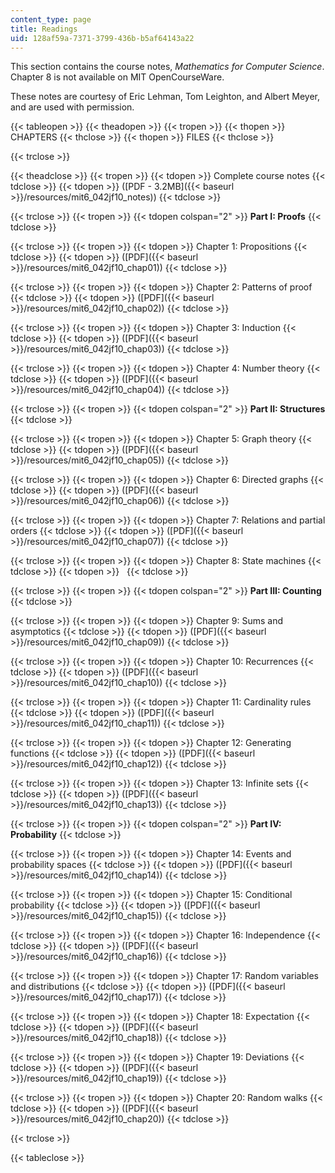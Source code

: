 ```yaml
---
content_type: page
title: Readings
uid: 128af59a-7371-3799-436b-b5af64143a22
---
```


This section contains the course notes, _Mathematics for Computer Science_. Chapter 8 is not available on MIT OpenCourseWare.

These notes are courtesy of Eric Lehman, Tom Leighton, and Albert Meyer, and are used with permission.

{{< tableopen >}}
{{< theadopen >}}
{{< tropen >}}
{{< thopen >}}
CHAPTERS
{{< thclose >}}
{{< thopen >}}
FILES
{{< thclose >}}

{{< trclose >}}

{{< theadclose >}}
{{< tropen >}}
{{< tdopen >}}
Complete course notes
{{< tdclose >}}
{{< tdopen >}}
([PDF - 3.2MB]({{< baseurl >}}/resources/mit6_042jf10_notes))
{{< tdclose >}}

{{< trclose >}}
{{< tropen >}}
{{< tdopen colspan="2" >}}
**Part I: Proofs**
{{< tdclose >}}

{{< trclose >}}
{{< tropen >}}
{{< tdopen >}}
Chapter 1: Propositions
{{< tdclose >}}
{{< tdopen >}}
([PDF]({{< baseurl >}}/resources/mit6_042jf10_chap01))
{{< tdclose >}}

{{< trclose >}}
{{< tropen >}}
{{< tdopen >}}
Chapter 2: Patterns of proof
{{< tdclose >}}
{{< tdopen >}}
([PDF]({{< baseurl >}}/resources/mit6_042jf10_chap02))
{{< tdclose >}}

{{< trclose >}}
{{< tropen >}}
{{< tdopen >}}
Chapter 3: Induction
{{< tdclose >}}
{{< tdopen >}}
([PDF]({{< baseurl >}}/resources/mit6_042jf10_chap03))
{{< tdclose >}}

{{< trclose >}}
{{< tropen >}}
{{< tdopen >}}
Chapter 4: Number theory
{{< tdclose >}}
{{< tdopen >}}
([PDF]({{< baseurl >}}/resources/mit6_042jf10_chap04))
{{< tdclose >}}

{{< trclose >}}
{{< tropen >}}
{{< tdopen colspan="2" >}}
**Part II: Structures**
{{< tdclose >}}

{{< trclose >}}
{{< tropen >}}
{{< tdopen >}}
Chapter 5: Graph theory
{{< tdclose >}}
{{< tdopen >}}
([PDF]({{< baseurl >}}/resources/mit6_042jf10_chap05))
{{< tdclose >}}

{{< trclose >}}
{{< tropen >}}
{{< tdopen >}}
Chapter 6: Directed graphs
{{< tdclose >}}
{{< tdopen >}}
([PDF]({{< baseurl >}}/resources/mit6_042jf10_chap06))
{{< tdclose >}}

{{< trclose >}}
{{< tropen >}}
{{< tdopen >}}
Chapter 7: Relations and partial orders
{{< tdclose >}}
{{< tdopen >}}
([PDF]({{< baseurl >}}/resources/mit6_042jf10_chap07))
{{< tdclose >}}

{{< trclose >}}
{{< tropen >}}
{{< tdopen >}}
Chapter 8: State machines
{{< tdclose >}}
{{< tdopen >}}
 
{{< tdclose >}}

{{< trclose >}}
{{< tropen >}}
{{< tdopen colspan="2" >}}
**Part III: Counting**
{{< tdclose >}}

{{< trclose >}}
{{< tropen >}}
{{< tdopen >}}
Chapter 9: Sums and asymptotics
{{< tdclose >}}
{{< tdopen >}}
([PDF]({{< baseurl >}}/resources/mit6_042jf10_chap09))
{{< tdclose >}}

{{< trclose >}}
{{< tropen >}}
{{< tdopen >}}
Chapter 10: Recurrences
{{< tdclose >}}
{{< tdopen >}}
([PDF]({{< baseurl >}}/resources/mit6_042jf10_chap10))
{{< tdclose >}}

{{< trclose >}}
{{< tropen >}}
{{< tdopen >}}
Chapter 11: Cardinality rules
{{< tdclose >}}
{{< tdopen >}}
([PDF]({{< baseurl >}}/resources/mit6_042jf10_chap11))
{{< tdclose >}}

{{< trclose >}}
{{< tropen >}}
{{< tdopen >}}
Chapter 12: Generating functions
{{< tdclose >}}
{{< tdopen >}}
([PDF]({{< baseurl >}}/resources/mit6_042jf10_chap12))
{{< tdclose >}}

{{< trclose >}}
{{< tropen >}}
{{< tdopen >}}
Chapter 13: Infinite sets
{{< tdclose >}}
{{< tdopen >}}
([PDF]({{< baseurl >}}/resources/mit6_042jf10_chap13))
{{< tdclose >}}

{{< trclose >}}
{{< tropen >}}
{{< tdopen colspan="2" >}}
**Part IV: Probability**
{{< tdclose >}}

{{< trclose >}}
{{< tropen >}}
{{< tdopen >}}
Chapter 14: Events and probability spaces
{{< tdclose >}}
{{< tdopen >}}
([PDF]({{< baseurl >}}/resources/mit6_042jf10_chap14))
{{< tdclose >}}

{{< trclose >}}
{{< tropen >}}
{{< tdopen >}}
Chapter 15: Conditional probability
{{< tdclose >}}
{{< tdopen >}}
([PDF]({{< baseurl >}}/resources/mit6_042jf10_chap15))
{{< tdclose >}}

{{< trclose >}}
{{< tropen >}}
{{< tdopen >}}
Chapter 16: Independence
{{< tdclose >}}
{{< tdopen >}}
([PDF]({{< baseurl >}}/resources/mit6_042jf10_chap16))
{{< tdclose >}}

{{< trclose >}}
{{< tropen >}}
{{< tdopen >}}
Chapter 17: Random variables and distributions
{{< tdclose >}}
{{< tdopen >}}
([PDF]({{< baseurl >}}/resources/mit6_042jf10_chap17))
{{< tdclose >}}

{{< trclose >}}
{{< tropen >}}
{{< tdopen >}}
Chapter 18: Expectation
{{< tdclose >}}
{{< tdopen >}}
([PDF]({{< baseurl >}}/resources/mit6_042jf10_chap18))
{{< tdclose >}}

{{< trclose >}}
{{< tropen >}}
{{< tdopen >}}
Chapter 19: Deviations
{{< tdclose >}}
{{< tdopen >}}
([PDF]({{< baseurl >}}/resources/mit6_042jf10_chap19))
{{< tdclose >}}

{{< trclose >}}
{{< tropen >}}
{{< tdopen >}}
Chapter 20: Random walks
{{< tdclose >}}
{{< tdopen >}}
([PDF]({{< baseurl >}}/resources/mit6_042jf10_chap20))
{{< tdclose >}}

{{< trclose >}}

{{< tableclose >}}